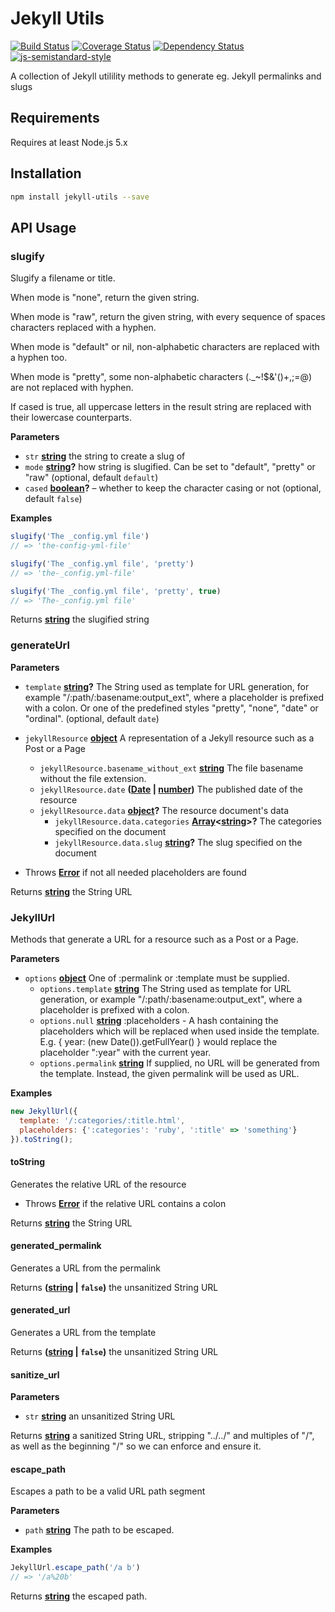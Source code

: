 # Jekyll Utils

[![Build Status](https://travis-ci.org/voxpelli/node-jekyll-utils.svg?branch=master)](https://travis-ci.org/voxpelli/node-jekyll-utils)
[![Coverage Status](https://coveralls.io/repos/voxpelli/node-jekyll-utils/badge.svg)](https://coveralls.io/r/voxpelli/node-jekyll-utils)
[![Dependency Status](https://gemnasium.com/voxpelli/node-jekyll-utils.svg)](https://gemnasium.com/voxpelli/node-jekyll-utils)
[![js-semistandard-style](https://img.shields.io/badge/code%20style-semistandard-brightgreen.svg?style=flat)](https://github.com/Flet/semistandard)

A collection of Jekyll utilility methods to generate eg. Jekyll permalinks and slugs

## Requirements

Requires at least Node.js 5.x

## Installation

```bash
npm install jekyll-utils --save
```

## API Usage

<!-- Generated by documentation.js. Update this documentation by updating the source code. -->

### slugify

Slugify a filename or title.

When mode is "none", return the given string.

When mode is "raw", return the given string,
with every sequence of spaces characters replaced with a hyphen.

When mode is "default" or nil, non-alphabetic characters are
replaced with a hyphen too.

When mode is "pretty", some non-alphabetic characters (.\_~!$&'()+,;=@)
are not replaced with hyphen.

If cased is true, all uppercase letters in the result string are
replaced with their lowercase counterparts.

**Parameters**

-   `str` **[string](https://developer.mozilla.org/en-US/docs/Web/JavaScript/Reference/Global_Objects/String)** the string to create a slug of
-   `mode` **[string](https://developer.mozilla.org/en-US/docs/Web/JavaScript/Reference/Global_Objects/String)?** how string is slugified. Can be set to "default", "pretty" or "raw" (optional, default `default`)
-   `cased` **[boolean](https://developer.mozilla.org/en-US/docs/Web/JavaScript/Reference/Global_Objects/Boolean)?** – whether to keep the character casing or not (optional, default `false`)

**Examples**

```javascript
slugify('The _config.yml file')
// => 'the-config-yml-file'
```

```javascript
slugify('The _config.yml file', 'pretty')
// => 'the-_config.yml-file'
```

```javascript
slugify('The _config.yml file', 'pretty', true)
// => 'The-_config.yml file'
```

Returns **[string](https://developer.mozilla.org/en-US/docs/Web/JavaScript/Reference/Global_Objects/String)** the slugified string

### generateUrl

**Parameters**

-   `template` **[string](https://developer.mozilla.org/en-US/docs/Web/JavaScript/Reference/Global_Objects/String)?** The String used as template for URL generation,
    for example "/:path/:basename:output_ext", where
    a placeholder is prefixed with a colon. Or one of the predefined styles "pretty", "none", "date" or "ordinal". (optional, default `date`)
-   `jekyllResource` **[object](https://developer.mozilla.org/en-US/docs/Web/JavaScript/Reference/Global_Objects/Object)** A representation of a Jekyll resource such as a Post or a Page
    -   `jekyllResource.basename_without_ext` **[string](https://developer.mozilla.org/en-US/docs/Web/JavaScript/Reference/Global_Objects/String)** The file basename without the file extension.
    -   `jekyllResource.date` **([Date](https://developer.mozilla.org/en-US/docs/Web/JavaScript/Reference/Global_Objects/Date) \| [number](https://developer.mozilla.org/en-US/docs/Web/JavaScript/Reference/Global_Objects/Number))** The published date of the resource
    -   `jekyllResource.data` **[object](https://developer.mozilla.org/en-US/docs/Web/JavaScript/Reference/Global_Objects/Object)?** The resource document's data
        -   `jekyllResource.data.categories` **[Array](https://developer.mozilla.org/en-US/docs/Web/JavaScript/Reference/Global_Objects/Array)&lt;[string](https://developer.mozilla.org/en-US/docs/Web/JavaScript/Reference/Global_Objects/String)>?** The categories specified on the document
        -   `jekyllResource.data.slug` **[string](https://developer.mozilla.org/en-US/docs/Web/JavaScript/Reference/Global_Objects/String)?** The slug specified on the document


-   Throws **[Error](https://developer.mozilla.org/en-US/docs/Web/JavaScript/Reference/Global_Objects/Error)** if not all needed placeholders are found

Returns **[string](https://developer.mozilla.org/en-US/docs/Web/JavaScript/Reference/Global_Objects/String)** the String URL

### JekyllUrl

Methods that generate a URL for a resource such as a Post or a Page.

**Parameters**

-   `options` **[object](https://developer.mozilla.org/en-US/docs/Web/JavaScript/Reference/Global_Objects/Object)** One of :permalink or :template must be supplied.
    -   `options.template` **[string](https://developer.mozilla.org/en-US/docs/Web/JavaScript/Reference/Global_Objects/String)** The String used as template for URL generation,
        or example "/:path/:basename:output_ext", where
        a placeholder is prefixed with a colon.
    -   `options.null` **[string](https://developer.mozilla.org/en-US/docs/Web/JavaScript/Reference/Global_Objects/String)** :placeholders - A hash containing the placeholders which will be
        replaced when used inside the template. E.g.
        { year: (new Date()).getFullYear() } would replace
        the placeholder ":year" with the current year.
    -   `options.permalink` **[string](https://developer.mozilla.org/en-US/docs/Web/JavaScript/Reference/Global_Objects/String)** If supplied, no URL will be generated from the
        template. Instead, the given permalink will be
        used as URL.

**Examples**

```javascript
new JekyllUrl({
  template: '/:categories/:title.html',
  placeholders: {':categories': 'ruby', ':title' => 'something'}
}).toString();
```

#### toString

Generates the relative URL of the resource

-   Throws **[Error](https://developer.mozilla.org/en-US/docs/Web/JavaScript/Reference/Global_Objects/Error)** if the relative URL contains a colon

Returns **[string](https://developer.mozilla.org/en-US/docs/Web/JavaScript/Reference/Global_Objects/String)** the String URL

#### generated_permalink

Generates a URL from the permalink

Returns **([string](https://developer.mozilla.org/en-US/docs/Web/JavaScript/Reference/Global_Objects/String) \| `false`)** the unsanitized String URL

#### generated_url

Generates a URL from the template

Returns **([string](https://developer.mozilla.org/en-US/docs/Web/JavaScript/Reference/Global_Objects/String) \| `false`)** the unsanitized String URL

#### sanitize_url

**Parameters**

-   `str` **[string](https://developer.mozilla.org/en-US/docs/Web/JavaScript/Reference/Global_Objects/String)** an unsanitized String URL

Returns **[string](https://developer.mozilla.org/en-US/docs/Web/JavaScript/Reference/Global_Objects/String)** a sanitized String URL, stripping "../../" and multiples of "/",
as well as the beginning "/" so we can enforce and ensure it.

#### escape_path

Escapes a path to be a valid URL path segment

**Parameters**

-   `path` **[string](https://developer.mozilla.org/en-US/docs/Web/JavaScript/Reference/Global_Objects/String)** The path to be escaped.

**Examples**

```javascript
JekyllUrl.escape_path('/a b')
// => '/a%20b'
```

Returns **[string](https://developer.mozilla.org/en-US/docs/Web/JavaScript/Reference/Global_Objects/String)** the escaped path.
